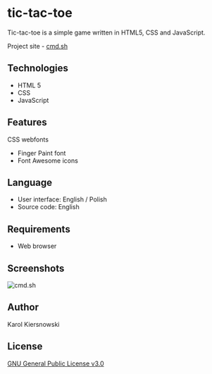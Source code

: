 tic-tac-toe
===========
Tic-tac-toe is a simple game written in HTML5, CSS and JavaScript.

Project site - [cmd.sh](http://karol-kiersnowski.prv.pl/#tic-tac-toe)

Technologies
------------
* HTML 5
* CSS
* JavaScript


Features
--------
CSS webfonts
* Finger Paint font
* Font Awesome icons

Language
--------
* User interface: English / Polish
* Source code: English

Requirements
------------
* Web browser

Screenshots
-----------
![cmd.sh](http://karol-kiersnowski.prv.pl/projects/tic-tac-toe.png)

Author
------
Karol Kiersnowski

License
-------
[GNU General Public License v3.0](https://github.com/kargol92/tic-tac-toe/blob/master/LICENSE)

